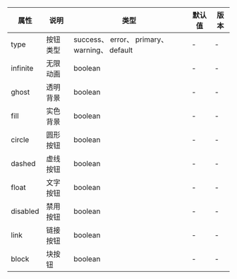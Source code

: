 | 属性     | 说明     | 类型                                          | 默认值 | 版本 |
| -------- | -------- | --------------------------------------------- | ------ | ---- |
| type     | 按钮类型 | success、 error、 primary、 warning、 default | -      | -    |
| infinite | 无限动画 | boolean                                       | -      | -    |
| ghost    | 透明背景 | boolean                                       | -      | -    |
| fill     | 实色背景 | boolean                                       | -      | -    |
| circle   | 圆形按钮 | boolean                                       | -      | -    |
| dashed   | 虚线按钮 | boolean                                       | -      | -    |
| float    | 文字按钮 | boolean                                       | -      | -    |
| disabled | 禁用按钮 | boolean                                       | -      | -    |
| link     | 链接按钮 | boolean                                       | -      | -    |
| block    | 块按钮   | boolean                                       | -      | -    |
